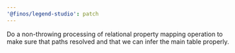 ```yaml
---
'@finos/legend-studio': patch
---
```


Do a non-throwing processing of relational property mapping operation to make sure that paths resolved and that we can infer the main table properly.
